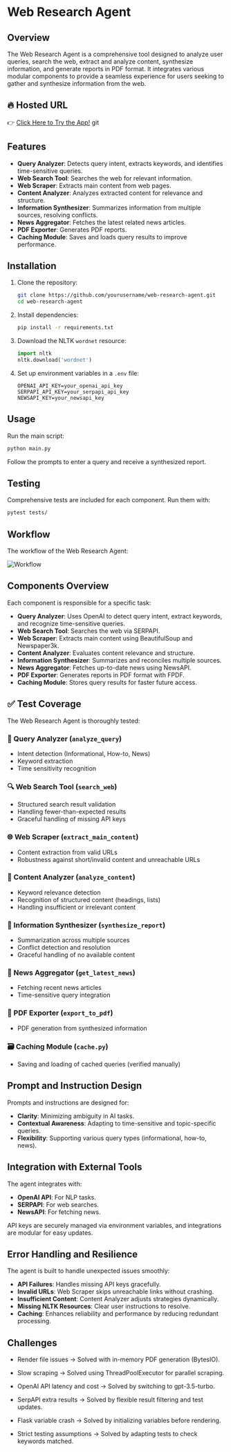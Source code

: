 
# Web Research Agent

## Overview

The Web Research Agent is a comprehensive tool designed to analyze user queries, search the web, extract and analyze content, synthesize information, and generate reports in PDF format. It integrates various modular components to provide a seamless experience for users seeking to gather and synthesize information from the web.

## 🔥 Hosted URL

👉 [Click Here to Try the App!](https://ai-agent-h5h7.onrender.com/)
git

## Features

- **Query Analyzer**: Detects query intent, extracts keywords, and identifies time-sensitive queries.
- **Web Search Tool**: Searches the web for relevant information.
- **Web Scraper**: Extracts main content from web pages.
- **Content Analyzer**: Analyzes extracted content for relevance and structure.
- **Information Synthesizer**: Summarizes information from multiple sources, resolving conflicts.
- **News Aggregator**: Fetches the latest related news articles.
- **PDF Exporter**: Generates PDF reports.
- **Caching Module**: Saves and loads query results to improve performance.

## Installation

1. Clone the repository:
   ```bash
   git clone https://github.com/yourusername/web-research-agent.git
   cd web-research-agent
   ```

2. Install dependencies:
   ```bash
   pip install -r requirements.txt
   ```

3. Download the NLTK `wordnet` resource:
   ```python
   import nltk
   nltk.download('wordnet')
   ```

4. Set up environment variables in a `.env` file:
   ```
   OPENAI_API_KEY=your_openai_api_key
   SERPAPI_API_KEY=your_serpapi_api_key
   NEWSAPI_KEY=your_newsapi_key
   ```

## Usage

Run the main script:
```bash
python main.py
```
Follow the prompts to enter a query and receive a synthesized report.

## Testing

Comprehensive tests are included for each component. Run them with:
```bash
pytest tests/
```

## Workflow

The workflow of the Web Research Agent:

![Workflow](flow-chart.png)

## Components Overview

Each component is responsible for a specific task:

- **Query Analyzer**: Uses OpenAI to detect query intent, extract keywords, and recognize time-sensitive queries.
- **Web Search Tool**: Searches the web via SERPAPI.
- **Web Scraper**: Extracts main content using BeautifulSoup and Newspaper3k.
- **Content Analyzer**: Evaluates content relevance and structure.
- **Information Synthesizer**: Summarizes and reconciles multiple sources.
- **News Aggregator**: Fetches up-to-date news using NewsAPI.
- **PDF Exporter**: Generates reports in PDF format with FPDF.
- **Caching Module**: Stores query results for faster future access.

## ✅ **Test Coverage**

The Web Research Agent is thoroughly tested:

### 🧠 Query Analyzer (`analyze_query`)
- Intent detection (Informational, How-to, News)
- Keyword extraction
- Time sensitivity recognition

### 🔍 Web Search Tool (`search_web`)
- Structured search result validation
- Handling fewer-than-expected results
- Graceful handling of missing API keys

### 🌐 Web Scraper (`extract_main_content`)
- Content extraction from valid URLs
- Robustness against short/invalid content and unreachable URLs

### 📑 Content Analyzer (`analyze_content`)
- Keyword relevance detection
- Recognition of structured content (headings, lists)
- Handling insufficient or irrelevant content

### 🧾 Information Synthesizer (`synthesize_report`)
- Summarization across multiple sources
- Conflict detection and resolution
- Graceful handling of no available content

### 📰 News Aggregator (`get_latest_news`)
- Fetching recent news articles
- Time-sensitive query integration

### 📄 PDF Exporter (`export_to_pdf`)
- PDF generation from synthesized information

### 🗃️ Caching Module (`cache.py`)
- Saving and loading of cached queries (verified manually)

## Prompt and Instruction Design

Prompts and instructions are designed for:

- **Clarity**: Minimizing ambiguity in AI tasks.
- **Contextual Awareness**: Adapting to time-sensitive and topic-specific queries.
- **Flexibility**: Supporting various query types (informational, how-to, news).

## Integration with External Tools

The agent integrates with:

- **OpenAI API**: For NLP tasks.
- **SERPAPI**: For web searches.
- **NewsAPI**: For fetching news.

API keys are securely managed via environment variables, and integrations are modular for easy updates.

## Error Handling and Resilience

The agent is built to handle unexpected issues smoothly:

- **API Failures**: Handles missing API keys gracefully.
- **Invalid URLs**: Web Scraper skips unreachable links without crashing.
- **Insufficient Content**: Content Analyzer adjusts strategies dynamically.
- **Missing NLTK Resources**: Clear user instructions to resolve.
- **Caching**: Enhances reliability and performance by reducing redundant processing.


## Challenges

- Render file issues → Solved with in-memory PDF generation (BytesIO).

- Slow scraping → Solved using ThreadPoolExecutor for parallel scraping.

- OpenAI API latency and cost → Solved by switching to gpt-3.5-turbo.

- SerpAPI extra results → Solved by flexible result filtering and test updates.

- Flask variable crash → Solved by initializing variables before rendering.

- Strict testing assumptions → Solved by adapting tests to check keywords matched.